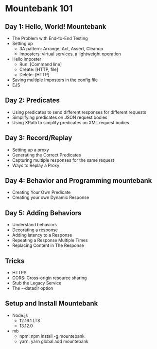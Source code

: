 # Mountebank 101

## Day 1: Hello, World! Mountebank

- The Problem with End-to-End Testing
- Setting up
  - 3A pattern: Arrange, Act, Assert, Cleanup
  - Imposters: virtual services, a lightweight operation
- Hello imposter
  - Run: [Command line]
  - Create: [HTTP, file]
  - Delete: [HTTP]
- Saving multiple Imposters in the config file
- EJS

## Day 2: Predicates

- Using predicates to send different responses for different requests
- Simplifying predicates on JSON request bodies
- Using XPath to simplify predicates on XML request bodies

## Day 3: Record/Replay

- Setting up a proxy
- Generating the Correct Predicates
- Capturing multiple responses for the same request
- Ways to Replay a Proxy

## Day 4: Behavior and Programming mountebank

- Creating Your Own Predicate
- Creating your own Dynamic Response

## Day 5: Adding Behaviors

- Understand behaviors
- Decorating a response
- Adding latency to a Response
- Repeating a Response Multiple Times
- Replacing Content in The Response

## Tricks

- HTTPS
- CORS: Cross-origin resource sharing
- Stub the Legacy Service
- The --datadir option

## Setup and Install Mountebank

- Node.js
  - 12.16.1 LTS
  - 13.12.0
- mb
  - npm: npm install -g mountebank
  - yarn: yarn global add mountebank
